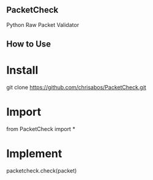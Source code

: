 ## PacketCheck
Python Raw Packet Validator

## How to Use

# Install
git clone https://github.com/chrisabos/PacketCheck.git

# Import
from PacketCheck import *

# Implement
packetcheck.check(packet)
